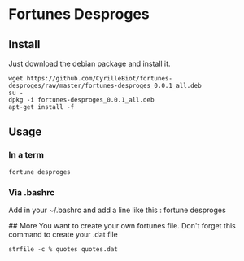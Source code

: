 # Fortunes Desproges

## Install 

Just download the debian package and install it.

```
wget https://github.com/CyrilleBiot/fortunes-desproges/raw/master/fortunes-desproges_0.0.1_all.deb
su -
dpkg -i fortunes-desproges_0.0.1_all.deb
apt-get install -f
```


## Usage

### In a term
```fortune desproges```

### Via .bashrc
Add in your ~/.bashrc and add a line like this : fortune  desproges


## More
You want to create your own fortunes file. Don't forget this command to create your .dat file

```
strfile -c % quotes quotes.dat

```
